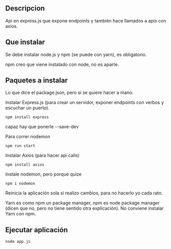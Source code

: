 ## Descripcion

Api en express.js que expone endpoints y también hace llamados a apis con axios.

## Que instalar
Se debe instalar node.js y npm (se puede con yarn), es obligatorio.

npm creo que viene instalado con node, no es aparte.

## Paquetes a instalar
Lo que dice el package.json, pero si se quiere hacer a mano:

Instalar Express.js (para crear un servidor, exponer endpoints con verbos y escuchar un puerto).
```
npm install express
```
capaz hay que ponerle --save-dev

Para correr nodemon
```
npm run start
```

Instalar Axios (para hacer api calls)
```
npm install axios
```

Instale nodemon, pero porque quize
```
npm i nodemon
```
Reinicia la aplicación sola si realizo cambios, para no hacerlo yo cada rato.

Yarn es como npm un package manager, npm es node package manager (dicen que no, pero no tiene sentido otra explicación).
No conviene instalar Yarn con npm.

## Ejecutar aplicación

```
node app.js    
```
